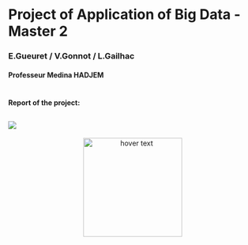 # Project of Application of Big Data - Master 2 
### E.Gueuret / V.Gonnot / L.Gailhac
#### Professeur Medina HADJEM
#

#### Report of the project:

[![](https://cdn-icons-png.flaticon.com/128/281/281743.png)](https://github.com/bididi/Application_of_bigdata_pj/blob/master/Project_A_B_D.pdf)
---
<p align="center">
  <img src="https://storage.googleapis.com/prod-phoenix-bucket/osp/cards/949/efrei-190523031051.jpg" width="200" title="hover text">
</p>
